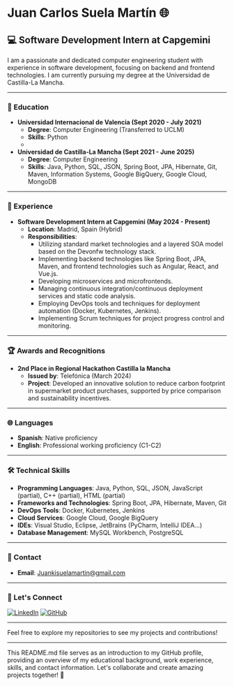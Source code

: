 # Juan Carlos Suela Martín 🌐

## 💻 Software Development Intern at Capgemini

I am a passionate and dedicated computer engineering student with experience in software development, focusing on backend and frontend technologies. I am currently pursuing my degree at the Universidad de Castilla-La Mancha.

---

### 🏫 Education

- **Universidad Internacional de Valencia (Sept 2020 - July 2021)**
  - **Degree**: Computer Engineering (Transferred to UCLM)
  - **Skills**: Python
  - 
- **Universidad de Castilla-La Mancha (Sept 2021 - June 2025)**
  - **Degree**: Computer Engineering
  - **Skills**: Java, Python, SQL, JSON, Spring Boot, JPA, Hibernate, Git, Maven, Information Systems, Google BigQuery, Google Cloud, MongoDB

---

### 💼 Experience

- **Software Development Intern at Capgemini (May 2024 - Present)**
  - **Location**: Madrid, Spain (Hybrid)
  - **Responsibilities**:
    - Utilizing standard market technologies and a layered SOA model based on the Devonfw technology stack.
    - Implementing backend technologies like Spring Boot, JPA, Maven, and frontend technologies such as Angular, React, and Vue.js.
    - Developing microservices and microfrontends.
    - Managing continuous integration/continuous deployment services and static code analysis.
    - Employing DevOps tools and techniques for deployment automation (Docker, Kubernetes, Jenkins).
    - Implementing Scrum techniques for project progress control and monitoring.

---

### 🏆 Awards and Recognitions

- **2nd Place in Regional Hackathon Castilla la Mancha**
  - **Issued by**: Telefónica (March 2024)
  - **Project**: Developed an innovative solution to reduce carbon footprint in supermarket product purchases, supported by price comparison and sustainability incentives.

---

### 🌐 Languages

- **Spanish**: Native proficiency
- **English**: Professional working proficiency (C1-C2)

---

### 🛠 Technical Skills

- **Programming Languages**: Java, Python, SQL, JSON, JavaScript (partial), C++ (partial), HTML (partial)
- **Frameworks and Technologies**: Spring Boot, JPA, Hibernate, Maven, Git
- **DevOps Tools**: Docker, Kubernetes, Jenkins
- **Cloud Services**: Google Cloud, Google BigQuery
- **IDEs**: Visual Studio, Eclipse, JetBrains (PyCharm, IntelliJ IDEA...)
- **Database Management**: MySQL Workbench, PostgreSQL

---

### 📧 Contact

- **Email**: [Juankisuelamartin@gmail.com](mailto:Juankisuelamartin@gmail.com)

---

### 🚀 Let's Connect

[![LinkedIn](https://img.shields.io/badge/LinkedIn-blue?style=flat&logo=linkedin)](https://www.linkedin.com/in/juankisuelamartin/)
[![GitHub](https://img.shields.io/badge/GitHub-black?style=flat&logo=github)](https://github.com/juankisuelamartin)

---

Feel free to explore my repositories to see my projects and contributions!

---

This README.md file serves as an introduction to my GitHub profile, providing an overview of my educational background, work experience, skills, and contact information. Let's collaborate and create amazing projects together! 🚀
